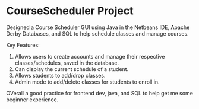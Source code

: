 # CourseScheduler Project

Designed a Course Scheduler GUI using Java in the Netbeans IDE, Apache Derby Databases, and SQL to help schedule classes and manage courses.

Key Features:
1. Allows users to create accounts and manage their respective classes/schedules, saved in the database.
2. Can display the current schedule of a student.
3. Allows students to add/drop classes.
4. Admin mode to add/delete classes for students to enroll in.


OVerall a good practice for frontend dev, java, and SQL to help get me some beginner experience. 
